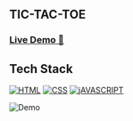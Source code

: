 ## TIC-TAC-TOE
 
### <a href= https://saikumar-27.github.io/tic-tac-toe/  target="_blank">**Live Demo 🚀**</a>

## Tech Stack

[![HTML](https://img.shields.io/badge/HTML5-E34F26?style=for-the-badge&logo=html5&logoColor=white)](https://www.w3schools.com/html/)
[![CSS](https://img.shields.io/badge/CSS3-1572B6?style=for-the-badge&logo=css3&logoColor=white)](https://www.w3schools.com/css/)
[![jAVASCRIPT](https://img.shields.io/badge/JavaScript-323330?style=for-the-badge&logo=javascript&logoColor=F7DF1E)](https://developer.mozilla.org/en-US/docs/Web/JavaScript)


![Demo](https://user-images.githubusercontent.com/77429211/148908409-db8de78d-d186-4bab-ab1a-a5d416854c29.png)

